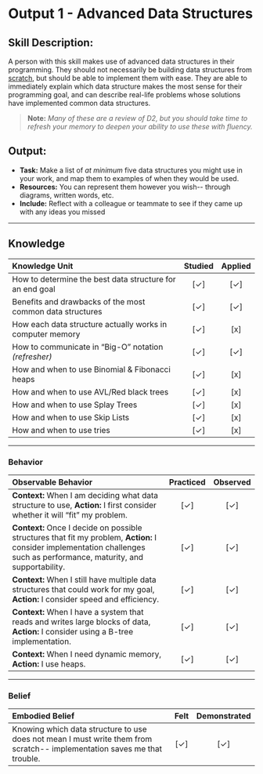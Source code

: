 # Output 1 - Advanced Data Structures

## Skill Description:
A person with this skill makes use of advanced data structures in their programming. They should not necessarily be building data structures from [scratch](https://github.com/akhenda/es6-data-structures-and-algorithms), but should be able to implement them with ease. They are able to immediately explain which data structure makes the most sense for their programming goal, and can describe real-life problems whose solutions have implemented common data structures.

> **Note:** _Many of these are a review of D2, but you should take time to refresh your memory to deepen your ability to use these with fluency._


## Output:
-   **Task:** Make a list of _at minimum_ five data structures you might use in your work, and map them to examples of when they would be used.
-   **Resources:** You can represent them however you wish-- through diagrams, written words, etc.
-   **Include:** Reflect with a colleague or teammate to see if they came up with any ideas you missed

-----

## Knowledge
| Knowledge Unit   | Studied      | Applied |
|:-------------|:------------------:|:--------:|
| How to determine the best data structure for an end goal |[✓]| [✓]  |
| Benefits and drawbacks of the most common data structures | [✓] | [✓]  |
| How each data structure actually works in computer memory | [✓] | [x]  |
| How to communicate in “Big-O” notation *(refresher)* | [✓] | [✓]  |
| How and when to use Binomial & Fibonacci heaps | [✓] | [x]  |
| How and when to use AVL/Red black trees | [✓] | [x]  |
| How and when to use Splay Trees | [✓] | [x]  |
| How and when to use Skip Lists | [✓] | [x]  |
| How and when to use tries | [✓] | [x]  |

-----

### Behavior
| Observable Behavior   | Practiced      | Observed |
|:-------------|:------------------:|:--------:|
| **Context:** When I am deciding what data structure to use, **Action:** I first consider whether it will “fit” my problem. | [✓] | [✓]  |
| **Context:** Once I decide on possible structures that fit my problem, **Action:** I consider implementation challenges such as performance, maturity, and supportability. | [✓] | [✓]  |
| **Context:** When I still have multiple data structures that could work for my goal, **Action:** I consider speed and efficiency. | [✓] | [✓]  |
| **Context:** When I have a system that reads and writes large blocks of data, **Action:** I consider using a B-tree implementation. | [✓] | [✓]  |
| **Context:** When I need dynamic memory, **Action:** I use heaps. | [✓] | [✓]  |

-----

### Belief
| Embodied Belief   |      Felt      | Demonstrated |
|:-------------|:------------------:|:--------:|
| Knowing which data structure to use does not mean I must write them from scratch-- implementation saves me that trouble. | [✓] | [✓]  |

